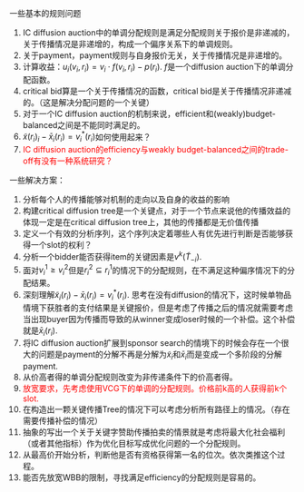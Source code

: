 一些基本的规则问题

1. IC diffusion auction中的单调分配规则是满足分配规则关于报价是非递减的，关于传播情况是非递增的，构成一个偏序关系下的单调规则。
2. 关于payment，payment规则与自身报价无关，关于传播情况是非递增的。
3. 计算收益：$u_i(v_i,r_i)=v_i\cdot f(v_i,r_i) - p(r_i)$. $f$是一个diffusion auction下的单调分配函数。
4. critical bid算是一个关于传播情况的函数，critical bid是关于传播情况非递减的。（这是解决分配问题的一个关键）
5. 对于一个IC diffusion auction的机制来说，efficient和(weakly)budget-balanced之间是不能同时满足的。
6. $\tilde{x}(r_i)_i-\bar{x}_i(r_i)=v^\ast_i(r_i)$如何使用起来？
7. <font color=red>IC diffusion auction的efficiency与weakly budget-balanced之间的trade-off有没有一种系统研究？</font>

一些解决方案：

1. 分析每个人的传播能够对机制的走向以及自身的收益的影响
2. 构建critical diffusion tree是一个关键点，对于一个节点来说他的传播效益的体现一定是在critical diffusion tree上，其他的传播都是无价值传播
3. 定义一个有效的分析序列，这个序列决定着哪些人有优先进行判断是否能够获得一个slot的权利？
4. 分析一个bidder能否获得item的关键因素是$v^k(\tilde{T}_{-i})$.
5. 面对$v_i^1 \geq v_i^2$但是$r_i^2\subseteq r_i^1$的情况下的分配规则，在不满足这种偏序情况下的分配结果。
6.  深刻理解$\tilde{x}_i(r_i)-\bar{x}_i(r_i)=v^\ast_i(r_i)$. 思考在没有diffusion的情况下，这时候单物品情境下获胜者的支付结果是关键报价，但是考虑了传播之后的情况就需要考虑当出现buyer因为传播而导致的从winner变成loser时候的一个补偿。这个补偿就是$\bar{x}_i(r_i)$. 
7. 将IC diffusion auction扩展到sponsor search的情境下的时候会存在一个很大的问题是payment的分解不再是分解为$\tilde{x}_i$和$\bar{x}_i$而是变成一个多阶段的分解payment. 
8. 从价高者得的单调分配规则改变为非传递条件下的价高者得。
9. <font color=red>放宽要求，先考虑使用VCG下的单调的分配规则。价格前k高的人获得前k个slot.</font>
10. 在构造出一颗关键传播Tree的情况下可以考虑分析所有路径上的情况。（存在需要传播补偿的情况）
11. 抽象的写出一个关于关键字赞助传播拍卖的情景就是考虑将最大化社会福利（或者其他指标）作为优化目标写成优化问题的一个分配规则。
12. 从最高价开始分析，判断他是否有资格获得第一名的位次。依次类推这个过程。
13. 能否先放宽WBB的限制，寻找满足efficiency的分配规则是容易的。

